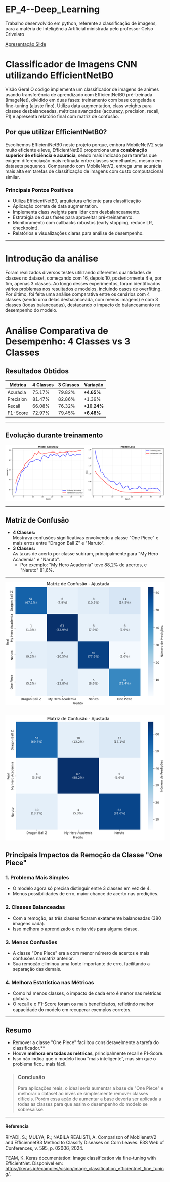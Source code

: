 # EP_4--Deep_Learning

Trabalho desenvolvido em python, referente a classificação de imagens, para a matéria de Inteligência Artificial ministrada pelo professor Celso Crivelaro

[Apresentação Slide](https://www.canva.com/design/DAGpaJAyDg8/ncygOLWZCSlVMHPXCV7GCw/edit?utm_content=DAGpaJAyDg8&utm_campaign=designshare&utm_medium=link2&utm_source=sharebutton)

# Classificador de Imagens CNN utilizando EfficientNetB0

Visão Geral
O código implementa um classificador de imagens de animes usando transferência de aprendizado com EfficientNetB0 pré-treinada (ImageNet), dividido em duas fases: treinamento com base congelada e fine-tuning (ajuste fino). Utiliza data augmentation, class weights para classes desbalanceadas, métricas avançadas (accuracy, precision, recall, F1) e apresenta relatório final com matriz de confusão.

## Por que utilizar EfficientNetB0?

Escolhemos EfficientNetB0 neste projeto porque, embora MobileNetV2 seja muito eficiente e leve, EfficientNetB0 proporciona uma **combinação superior de eficiência e acurácia**, sendo mais indicado para tarefas que exigem diferenciação mais refinada entre classes semelhantes, mesmo em datasets pequenos. Comparando com MobileNetV2, entrega uma acurácia mais alta em tarefas de classificação de imagens com custo computacional similar.

### Principais Pontos Positivos

- Utiliza EfficientNetB0, arquitetura eficiente para classificação
- Aplicação correta de data augmentation.
- Implementa class weights para lidar com desbalanceamento.
- Estratégia de duas fases para aproveitar pré-treinamento.
- Monitoramento com callbacks robustos (early stopping, reduce LR, checkpoint).
- Relatórios e visualizações claras para análise de desempenho.

---

# Introdução da análise

Foram realizados diversos testes utilizando diferentes quantidades de classes no dataset, começando com 16, depois 10, posteriormente 4 e, por fim, apenas 3 classes. Ao longo desses experimentos, foram identificados vários problemas nos resultados e modelos, incluindo casos de overfitting. Por último, foi feita uma análise comparativa entre os cenários com 4 classes (sendo uma delas desbalanceada, com menos imagens) e com 3 classes (todas balanceadas), destacando o impacto do balanceamento no desempenho do modelo.

# Análise Comparativa de Desempenho: 4 Classes vs 3 Classes

## Resultados Obtidos

| Métrica   | 4 Classes | 3 Classes | Variação    |
| --------- | --------- | --------- | ----------- |
| Acurácia  | 75.17%    | 79.82%    | **+4.65%**  |
| Precision | 81.47%    | 82.86%    | +1.39%      |
| Recall    | 66.08%    | 76.32%    | **+10.24%** |
| F1-Score  | 72.97%    | 79.45%    | **+6.48%**  |

---

## Evolução durante treinamento

![](evolucao.png)

---

## Matriz de Confusão

- **4 Classes:**  
  Mostrava confusões significativas envolvendo a classe "One Piece" e mais erros entre "Dragon Ball Z" e "Naruto".
- **3 Classes:**  
  As taxas de acerto por classe subiram, principalmente para "My Hero Academia" e "Naruto".
  - Por exemplo: "My Hero Academia" teve 88,2% de acertos, e "Naruto" 81,6%.

---

![MATRIZ COM 4 CLASSES](./matriz_4.png)

## ![MATRIZ COM 3 CLASSES](./matriz_3.png)

## Principais Impactos da Remoção da Classe "One Piece"

### 1. **Problema Mais Simples**

- O modelo agora só precisa distinguir entre 3 classes em vez de 4.
- Menos possibilidades de erro, maior chance de acerto nas predições.

### 2. **Classes Balanceadas**

- Com a remoção, as três classes ficaram exatamente balanceadas (380 imagens cada).
- Isso melhora o aprendizado e evita viés para alguma classe.

### 3. **Menos Confusões**

- A classe "One Piece" era a com menor número de acertos e mais confusões na matriz anterior.
- Sua remoção eliminou uma fonte importante de erro, facilitando a separação das demais.

### 4. **Melhora Estatística nas Métricas**

- Como há menos classes, o impacto de cada erro é menor nas métricas globais.
- O recall e o F1-Score foram os mais beneficiados, refletindo melhor capacidade do modelo em recuperar exemplos corretos.

---

## Resumo

- Remover a classe "One Piece" facilitou consideravelmente a tarefa do classificador.\*\*
- Houve **melhora em todas as métricas**, principalmente recall e F1-Score.
- Isso não indica que o modelo ficou “mais inteligente”, mas sim que o problema ficou mais fácil.

> ### Conclusão
>
> Para aplicações reais, o ideal seria aumentar a base de "One Piece" e melhorar o dataset ao invés de simplesmente remover classes difíceis. Porém essa ação de aumentar a base deveria ser aplicada a todas as classes para que assim o desempenho do modelo se sobresaísse.

---

#### Referencia

RIYADI, S.; MULYA, R.; NABILA REALISTI, A. Comparison of MobilenetV2 and EfficiennetB3 Method to Classify Diseases on Corn Leaves. E3S Web of Conferences, v. 595, p. 02006, 2024.

TEAM, K. Keras documentation: Image classification via fine-tuning with EfficientNet. Disponível em: <https://keras.io/examples/vision/image_classification_efficientnet_fine_tuning/>.
